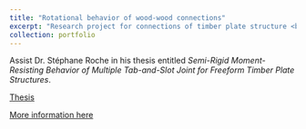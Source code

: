 ```yaml
---
title: "Rotational behavior of wood-wood connections"
excerpt: "Research project for connections of timber plate structure <br/><img src='/images/rotation01.png'>"
collection: portfolio
---
```


Assist Dr. Stéphane Roche in his thesis entitled *Semi-Rigid Moment-Resisting Behavior of Multiple Tab-and-Slot Joint for Freeform Timber Plate Structures*.

[Thesis](https://infoscience.epfl.ch/record/233607?ln=fr)

[More information here](https://ibois.epfl.ch/page-18295-en-html/page-137287-en-html/page-139848-en-html/)
